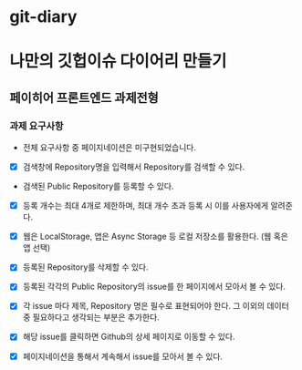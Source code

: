 # git-diary

# 나만의 깃헙이슈 다이어리 만들기

## 페이히어 프론트엔드 과제전형

### 과제 요구사항

- 전체 요구사항 중 페이지네이션은 미구현되었습니다.

- [x] 검색창에 Repository명을 입력해서 Repository를 검색할 수 있다.
- 검색된 Public Repository를 등록할 수 있다.
- [x] 등록 개수는 최대 4개로 제한하며, 최대 개수 초과 등록 시 이를 사용자에게 알려준다.
- [x] 웹은 LocalStorage, 앱은 Async Storage 등 로컬 저장소를 활용한다. (웹 혹은 앱 선택)
- [x] 등록된 Repository를 삭제할 수 있다.
- [x] 등록된 각각의 Public Repository의 issue를 한 페이지에서 모아서 볼 수 있다.
- [x] 각 issue 마다 제목, Repository 명은 필수로 표현되어야 한다. 그 이외의 데이터 중 필요하다고 생각되는 부분은 추가한다.
- [x] 해당 issue를 클릭하면 Github의 상세 페이지로 이동할 수 있다.
- [x] 페이지네이션을 통해서 계속해서 issue를 모아서 볼 수 있다.

